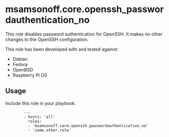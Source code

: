 # msamsonoff.core.openssh\_passwordauthentication\_no

This role disables password authentication for OpenSSH.
It makes no other changes to the OpenSSH configuration.

This role has been developed with and tested against:

* Debian
* Fedora
* OpenBSD
* Raspberry Pi OS

## Usage

Include this role in your playbook.

            ---
            - hosts: 'all'
              roles:
              - 'msamsonoff.core.openssh_passwordauthentication_no'
              - 'some.other.role'
